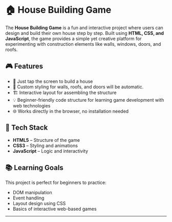 # 🏠 House Building Game

The **House Building Game** is a fun and interactive project where users can design and build their own house step by step. Built using **HTML, CSS, and JavaScript**, the game provides a simple yet creative platform for experimenting with construction elements like walls, windows, doors, and roofs.

## 🎮 Features

* 🧱 Just tap the screen to build a house
* 🎨 Custom styling for walls, roofs, and doors will be automatic.
* 🏗 Interactive layout for assembling the structure
* 💡 Beginner-friendly code structure for learning game development with web technologies
* 🌐 Works directly in the browser, no installation needed

## 🚀 Tech Stack

* **HTML5** – Structure of the game
* **CSS3** – Styling and animations
* **JavaScript** – Logic and interactivity

## 📚 Learning Goals

This project is perfect for beginners to practice:

* DOM manipulation
* Event handling
* Layout design using CSS
* Basics of interactive web-based games

---
